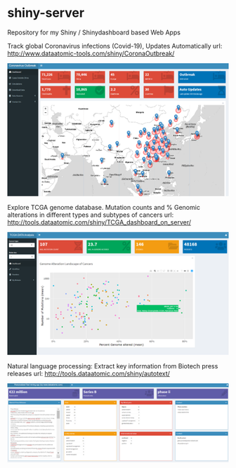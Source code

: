 # shiny-server
Repository for my Shiny / Shinydashboard based Web Apps

Track global Coronavirus infections (Covid-19), Updates Automatically
url: http://www.dataatomic-tools.com/shiny/CoronaOutbreak/

<p align="center">
  <img src="images/corona.png">
</p>

Explore TCGA genome database. Mutation counts and % Genomic alterations in different types and subtypes of cancers
url: http://tools.dataatomic.com/shiny/TCGA_dashboard_on_server/

<p align="center">
  <img src="images/tcga.png">
</p>

Natural language processing: Extract key information from Biotech press releases
url: http://tools.dataatomic.com/shiny/autotext/

<p align="center">
  <img src="images/text.png">
</p>
